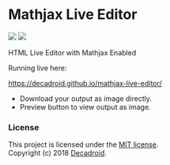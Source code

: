 # Mathjax Live Editor
<p>
  <a href="./LICENSE.txt"><img src="https://img.shields.io/badge/license-MIT-brightgreen.svg"></a>
  <a href="https://github.com/decadroid/mathjax-live-editor/releases"><img src="https://img.shields.io/badge/latest%20ver-v1.4-orange.svg"></a>
</p>

HTML Live Editor with Mathjax Enabled

Running live here:

https://decadroid.github.io/mathjax-live-editor/

* Download your output as image directly.
* Preview button to view output as image.

### License

This project is licensed under the [MIT license](LICENSE.txt).<br>
Copyright (c) 2018 <a href="https://decadroid.com">Decadroid</a>.
